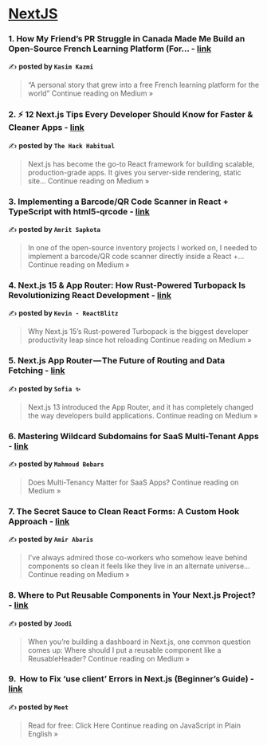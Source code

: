 
<h1><a href=https://medium.com/tag/nextjs/recommended target="_blank" rel="noopener noreferrer">NextJS</a></h1>
<h3>1. How My Friend’s PR Struggle in Canada Made Me Build an Open-Source French Learning Platform (For… - <a href="https://medium.com/@kasimkazmi27/how-my-friends-pr-struggle-in-canada-made-me-build-an-open-source-french-learning-platform-for-3fffd5dda4a5?source=rss------nextjs-5" target="_blank" rel="noopener noreferrer">link</a></h3>

✍️ **posted by `Kasim Kazmi`**

<blockquote>“A personal story that grew into a free French learning platform for the world”
Continue reading on Medium »</blockquote>

<h3>2. ⚡ 12 Next.js Tips Every Developer Should Know for Faster & Cleaner Apps - <a href="https://medium.com/@theHackHabitual/12-next-js-tips-every-developer-should-know-for-faster-cleaner-apps-c65152e917a8?source=rss------nextjs-5" target="_blank" rel="noopener noreferrer">link</a></h3>

✍️ **posted by `The Hack Habitual`**

<blockquote>Next.js has become the go-to React framework for building scalable, production-grade apps. It gives you server-side rendering, static site…
Continue reading on Medium »</blockquote>

<h3>3.  Implementing a Barcode/QR Code Scanner in React + TypeScript with html5-qrcode - <a href="https://amritsapkota.medium.com/implementing-a-barcode-qr-code-scanner-in-react-typescript-with-html5-qrcode-8e57fb8cc1c3?source=rss------nextjs-5" target="_blank" rel="noopener noreferrer">link</a></h3>

✍️ **posted by `Amrit Sapkota`**

<blockquote>In one of the open-source inventory projects I worked on, I needed to implement a barcode/QR code scanner directly inside a React +…
Continue reading on Medium »</blockquote>

<h3>4. Next.js 15 & App Router: How Rust-Powered Turbopack Is Revolutionizing React Development - <a href="https://medium.com/@ReactBlitz/next-js-15-app-router-how-rust-powered-turbopack-is-revolutionizing-react-development-554ca387730d?source=rss------nextjs-5" target="_blank" rel="noopener noreferrer">link</a></h3>

✍️ **posted by `Kevin - ReactBlitz`**

<blockquote>Why Next.js 15’s Rust-powered Turbopack is the biggest developer productivity leap since hot reloading
Continue reading on Medium »</blockquote>

<h3>5.  Next.js App Router — The Future of Routing and Data Fetching - <a href="https://medium.com/@Sofia07/next-js-app-router-the-future-of-routing-and-data-fetching-60213f931724?source=rss------nextjs-5" target="_blank" rel="noopener noreferrer">link</a></h3>

✍️ **posted by `Sofia ✨`**

<blockquote>Next.js 13 introduced the App Router, and it has completely changed the way developers build applications.
Continue reading on Medium »</blockquote>

<h3>6. Mastering Wildcard Subdomains for SaaS Multi-Tenant Apps - <a href="https://mbebars.medium.com/mastering-wildcard-subdomains-for-saas-multi-tenant-apps-923a5c74dece?source=rss------nextjs-5" target="_blank" rel="noopener noreferrer">link</a></h3>

✍️ **posted by `Mahmoud Bebars`**

<blockquote>Does Multi-Tenancy Matter for SaaS Apps?
Continue reading on Medium »</blockquote>

<h3>7. The Secret Sauce to Clean React Forms: A Custom Hook Approach - <a href="https://medium.com/@thisisamirabaris/the-secret-sauce-to-clean-react-forms-a-custom-hook-approach-3e667a0380ab?source=rss------nextjs-5" target="_blank" rel="noopener noreferrer">link</a></h3>

✍️ **posted by `Amir Abaris`**

<blockquote>I’ve always admired those co-workers who somehow leave behind components so clean it feels like they live in an alternate universe…
Continue reading on Medium »</blockquote>

<h3>8. Where to Put Reusable Components in Your Next.js Project? - <a href="https://joodi.medium.com/where-to-put-reusable-components-in-your-next-js-project-08110b960135?source=rss------nextjs-5" target="_blank" rel="noopener noreferrer">link</a></h3>

✍️ **posted by `Joodi`**

<blockquote>When you’re building a dashboard in Next.js, one common question comes up: Where should I put a reusable component like a ReusableHeader?
Continue reading on Medium »</blockquote>

<h3>9. ️ How to Fix ‘use client’ Errors in Next.js (Beginner’s Guide) - <a href="https://javascript.plainenglish.io/%EF%B8%8F-how-to-fix-use-client-errors-in-next-js-beginner-s-guide-8a330868b6bb?source=rss------nextjs-5" target="_blank" rel="noopener noreferrer">link</a></h3>

✍️ **posted by `Meet`**

<blockquote>Read for free: Click Here
Continue reading on JavaScript in Plain English »</blockquote>

